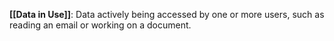**[[Data in Use]]**: Data actively being accessed by one or more users, such as reading an email or working on a document.